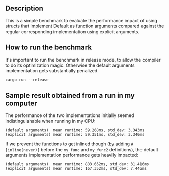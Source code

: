 ## Description

This is a simple benchmark to evaluate the performance impact of using structs that implement Default as function arguments compared against the regular corresponding implementation using explicit arguments.

## How to run the benchmark

It's important to run the benchmark in release mode, to allow the compiler to do its optimization magic. Otherwise the default arguments implementation gets substantially penalized.

```
cargo run --release
```

## Sample result obtained from a run in my computer

The performance of the two implementations initially seemed indistinguishable when running in my CPU:

```
(default arguments)  mean runtime: 59.268ms, std_dev: 3.343ms
(explicit arguments) mean runtime: 59.351ms, std_dev: 3.340ms
```

If we prevent the functions to get inlined though (by adding ```#[inline(never)]``` before the ```my_func``` and ```my_func2``` definitions), the default arguments implementation performance gets heavily impacted:

```
(default arguments)  mean runtime: 883.652ms, std_dev: 31.416ms
(explicit arguments) mean runtime: 167.352ms, std_dev: 7.446ms
```
